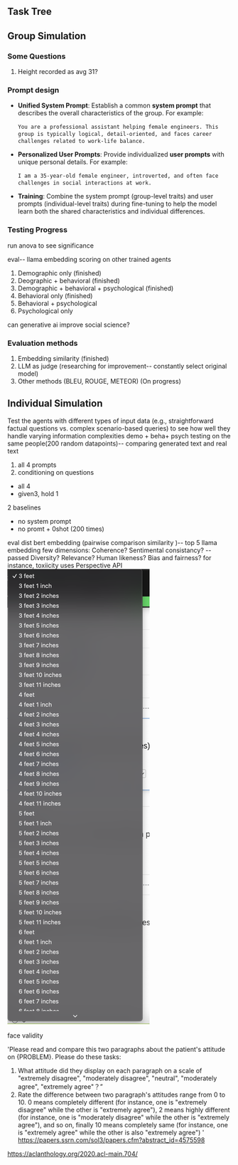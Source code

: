 ## Task Tree

## Group Simulation
### Some Questions

1. Height recorded as avg 31?

### Prompt design 
   - **Unified System Prompt**: Establish a common **system prompt** that describes the overall characteristics of the group. For example:
     ```text
     You are a professional assistant helping female engineers. This group is typically logical, detail-oriented, and faces career challenges related to work-life balance.
     ```
   - **Personalized User Prompts**: Provide individualized **user prompts** with unique personal details. For example:
     ```text
     I am a 35-year-old female engineer, introverted, and often face challenges in social interactions at work.
     ```
   - **Training**: Combine the system prompt (group-level traits) and user prompts (individual-level traits) during fine-tuning to help the model learn both the shared characteristics and individual differences.



### Testing Progress

run anova to see significance

eval-- llama embedding
scoring on other trained agents

1. Demographic only (finished)
2. Deographic + behavioral (finished)
3. Demographic + behavioral + psychological (finished)
4. Behavioral only (finished)
5. Behavioral + psychological
6. Psychological only

can generative ai improve social science?

### Evaluation methods

1. Embedding similarity (finished)
2. LLM as judge (researching for improvement-- constantly select original model)
3. Other methods (BLEU, ROUGE, METEOR) (On progress)




## Individual Simulation
 Test the agents with different types of input data (e.g., straightforward factual questions vs. complex scenario-based queries) to see how well they handle varying information complexities
demo + beha+ psych
testing on the same people(200 random datapoints)-- comparing generated text and real text
1. all 4 prompts
2. conditioning on questions 
- all 4 
- given3, hold 1

2 baselines
- no system prompt
- no promt + 0shot (200 times)


eval
dist bert embedding (pairwise comparison similarity )-- 
top 5 
llama embedding
few dimensions:
Coherence? 
Sentimental consistancy?  -- passed
Diversity? 
Relevance? 
Human likeness? 
Bias and fairness?
for instance, toxiicity uses Perspective API \
![alt text](image.png)

face validity

'Please read and compare this two paragraphs about the patient's attitude on {PROBLEM}. Please do these tasks:
1. What attitude did they display on each paragraph on a scale of "extremely disagree", "moderately disagree", "neutral", "moderately agree", "extremely agree"？”
2. Rate the difference between two paragraph's attitudes range from 0 to 10. 0 means completely different (for instance, one is "extremely disagree" while the other is "extremely agree"),  2 means highly different (for instance, one is "moderately disagree" while the other is "extremely agree"), and so on, finally 10 means completely same (for instance, one is "extremely agree" while the other is also "extremely agree")
'
https://papers.ssrn.com/sol3/papers.cfm?abstract_id=4575598

https://aclanthology.org/2020.acl-main.704/


